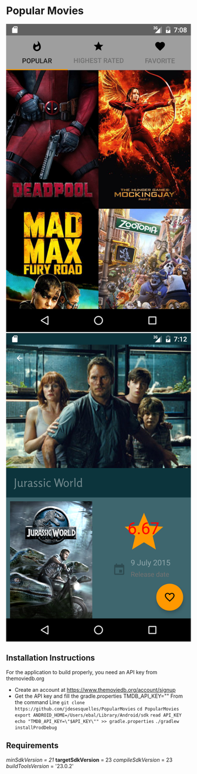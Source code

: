# Popular Movies
![Alt text](screenshot.png?raw=true "Popular Movies List view")
![Alt text](screenshot2.png?raw=true "Popular Movies Detail Screen")
## Installation Instructions
For the application to build properly, you need an API key from themoviedb.org
* Create an account at https://www.themoviedb.org/account/signup
* Get the API key and fill the gradle.properties TMDB_API_KEY=""
From the command Line
`git clone https://github.com/jdesesquelles/PopularMovies`
`cd PopularMovies`
`export ANDROID_HOME=/Users/ebal/Library/Android/sdk`
`read API_KEY`
`echo "TMDB_API_KEY=\"$API_KEY\"" >> gradle.properties`
`./gradlew installProdDebug`
## Requirements
_minSdkVersion = 21_
**targetSdkVersion** = 23
_compileSdkVersion_ = 23
_buildToolsVersion_ = '23.0.2'  